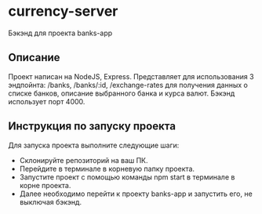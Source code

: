 # currency-server
Бэкэнд для проекта banks-app
## Описание
Проект написан на NodeJS, Express. Представляет для использования 3 эндпойнта: /banks, /banks/:id, /exchange-rates для получения данных о списке банков, описание выбранного банка и курса валют. Бэкэнд использует порт 4000.
## Инструкция по запуску проекта
Для запуска проекта выполните следующие шаги:
- Склонируйте репозиторий на ваш ПК.
- Перейдите в терминале в корневую папку проекта.
- Запустите проект с помощью команды npm start в терминале в корне проекта.
- Далее необходимо перейти к проекту banks-app и запустить его, не выключая бэкэнд.
